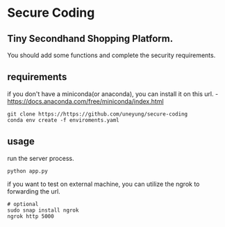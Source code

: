 # Secure Coding

## Tiny Secondhand Shopping Platform.

You should add some functions and complete the security requirements.

## requirements

if you don't have a miniconda(or anaconda), you can install it on this url. - https://docs.anaconda.com/free/miniconda/index.html

```
git clone https://https://github.com/uneyung/secure-coding
conda env create -f enviroments.yaml
```

## usage

run the server process.

```
python app.py
```

if you want to test on external machine, you can utilize the ngrok to forwarding the url.
```
# optional
sudo snap install ngrok
ngrok http 5000
```
